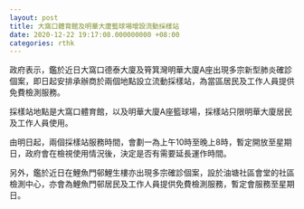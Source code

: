 ```yaml
---
layout: post
title: 大窩口體育館及明華大廈籃球場增設流動採樣站
date: 2020-12-22 19:17:08.000000000 +08:00
categories: rthk
---
```


政府表示，鑑於近日大窩口德泰大廈及筲箕灣明華大廈A座出現多宗新型肺炎確診個案，即日起安排承辦商於兩個地點設立流動採樣站，為當區居民及工作人員提供免費檢測服務。
 
採樣站地點是大窩口體育館，以及明華大廈A座籃球場，採樣站只限明華大廈居民及工作人員使用。

由明日起，兩個採樣站服務時間，會劃一為上午10時至晚上8時，暫定開放至星期日，政府會在檢視使用情況後，決定是否有需要延長運作時間。
 
另外，鑑於近日在鯉魚門邨鯉生樓亦出現多宗確診個案，設於油塘社區會堂的社區檢測中心，亦會為鯉魚門邨居民及工作人員提供免費檢測服務，暫定會服務至星期日。
